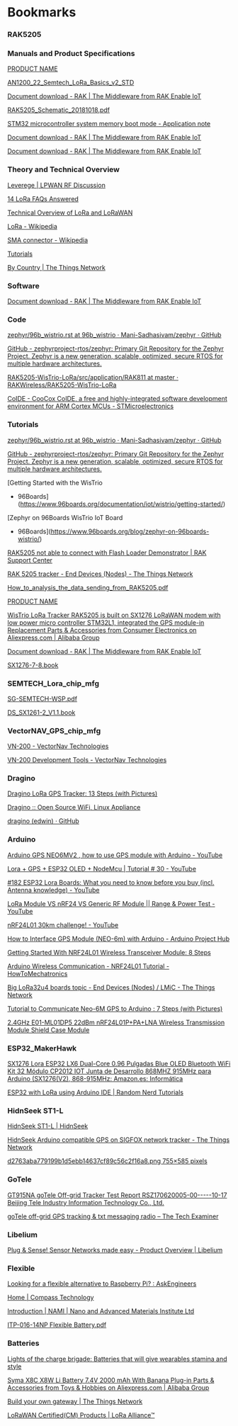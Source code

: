 

# Bookmarks





### RAK5205

### Manuals and Product Specifications

[PRODUCT
NAME](https://www.96boards.org/documentation/iot/wistrio/hardware-docs/files/wistrio-hardware-user-manual.pdf)

[AN1200\_22\_Semtech\_LoRa\_Basics\_v2\_STD](https://www.semtech.com/uploads/documents/an1200.22.pdf)

[Document download - RAK | The Middleware from RAK Enable
IoT](https://www.rakwireless.com/en/download/LoRa/WisTrio-LoRa-RAK5205#Hardware_Specification)

[RAK5205\_Schematic\_20181018.pdf](http://docs.rakwireless.com/en/LoRa/WisTrio-LoRa-RAK5205/Hardware_Specification/RAK5205_Schematic_20181018.pdf)

[STM32 microcontroller system memory boot mode - Application
note](https://www.st.com/content/ccc/resource/technical/document/application_note/b9/9b/16/3a/12/1e/40/0c/CD00167594.pdf/files/CD00167594.pdf/jcr:content/translations/en.CD00167594.pdf)

[Document download - RAK | The Middleware from RAK Enable
IoT](https://www.rakwireless.com/en/download/LoRa/WisTrio-LoRa-RAK5205#Application_Notes)

[Document download - RAK | The Middleware from RAK Enable
IoT](https://www.rakwireless.com/en/download/LoRa/WisTrio-LoRa-RAK5205#Antenna)

### Theory and Technical Overview

[Leverege | LPWAN RF
Discussion](https://www.leverege.com/research-papers/lpwan-rf-discussion-433-mhz-vs-915-mhz)

[14 LoRa FAQs Answered](https://www.link-labs.com/blog/lora-faqs)

[Technical Overview of LoRa and
LoRaWAN](https://www.tuv.com/media/corporate/products_1/electronic_components_and_lasers/TUeV_Rheinland_Overview_LoRa_and_LoRaWANtmp.pdf)

[LoRa - Wikipedia](https://en.wikipedia.org/wiki/LoRa)

[SMA connector - Wikipedia](https://en.wikipedia.org/wiki/SMA_connector)

[Tutorials](http://www.antenna-theory.com/definitions/vswr.php)

[By Country | The Things
Network](https://www.thethingsnetwork.org/docs/lorawan/frequencies-by-country.html)

### Software

[Document download - RAK | The Middleware from RAK Enable
IoT](https://www.rakwireless.com/en/download/LoRa/WisTrio-LoRa-RAK5205#Tools)

### Code

[zephyr/96b\_wistrio.rst at 96b\_wistrio · Mani-Sadhasivam/zephyr ·
GitHub](https://github.com/Mani-Sadhasivam/zephyr/blob/96b_wistrio/boards/arm/96b_wistrio/doc/96b_wistrio.rst#id1)

[GitHub - zephyrproject-rtos/zephyr: Primary Git Repository for the
Zephyr Project. Zephyr is a new generation, scalable, optimized, secure
RTOS for multiple hardware
architectures.](https://github.com/zephyrproject-rtos/zephyr)

[RAK5205-WisTrio-LoRa/src/application/RAK811 at master ·
RAKWireless/RAK5205-WisTrio-LoRa](https://github.com/RAKWireless/RAK5205-WisTrio-LoRa/tree/master/src/application/RAK811)

[CoIDE - CooCox CoIDE, a free and highly-integrated software development
environment for ARM Cortex MCUs -
STMicroelectronics](https://www.st.com/en/development-tools/coide.html)

### Tutorials

[zephyr/96b\_wistrio.rst at 96b\_wistrio · Mani-Sadhasivam/zephyr ·
GitHub](https://github.com/Mani-Sadhasivam/zephyr/blob/96b_wistrio/boards/arm/96b_wistrio/doc/96b_wistrio.rst#id1)

[GitHub - zephyrproject-rtos/zephyr: Primary Git Repository for the
Zephyr Project. Zephyr is a new generation, scalable, optimized, secure
RTOS for multiple hardware
architectures.](https://github.com/zephyrproject-rtos/zephyr)

[Getting Started with the WisTrio
- 96Boards](https://www.96boards.org/documentation/iot/wistrio/getting-started/)

[Zephyr on 96Boards WisTrio IoT Board
- 96Boards](https://www.96boards.org/blog/zephyr-on-96boards-wistrio/)

[RAK5205 not able to connect with Flash Loader Demonstrator | RAK
Support
Center](http://supporten.rakwireless.com/topic/485/rak5205-not-able-to-connect-with-flash-loader-demonstrator/2)

[RAK 5205 tracker - End Devices (Nodes) - The Things
Network](https://www.thethingsnetwork.org/forum/t/rak-5205-tracker/18052)

[How\_to\_analysis\_the\_data\_sending\_from\_RAK5205.pdf](http://docs.rakwireless.com/en/LoRa/WisTrio-LoRa-RAK5205/Application_Notes/How_to_analysis_the_data_sending_from_RAK5205.pdf)

[PRODUCT
NAME](http://docs.rakwireless.com/en/LoRa/WisTrio-LoRa-RAK5205/Application_Notes/RAK5205_Application_Note_V1.3.pdf)

[WisTrio LoRa Tracker RAK5205 is built on SX1276 LoRaWAN modem with low
power micro controller STM32L1, integrated the GPS module-in Replacement
Parts & Accessories from Consumer Electronics on Aliexpress.com |
Alibaba
Group](https://www.aliexpress.com/item/WisTrio-LoRa-Tracker-RAK5205-is-built-on-SX1276-LoRaWAN-modem-with-low-power-micro-controller-STM32L1/32957226407.html?spm=a2g0s.13010208.99999999.259.3e2e3c002WEmWR)

[Document download - RAK | The Middleware from RAK Enable
IoT](https://www.rakwireless.com/en/download/LoRa/WisTrio-LoRa-RAK5205#Tools)

[SX1276-7-8.book](https://www.semtech.com/uploads/documents/DS_SX1276-7-8-9_W_APP_V5.pdf)

### SEMTECH\_Lora\_chip\_mfg

[SG-SEMTECH-WSP.pdf](https://www.semtech.com/uploads/design-support/SG-SEMTECH-WSP.pdf)

[DS\_SX1261-2\_V1.1.book](https://www.semtech.com/uploads/documents/DS_SX1261-2_V1.1.pdf)

### VectorNAV\_GPS\_chip\_mfg

[VN-200 - VectorNav
Technologies](https://www.vectornav.com/products/vn-200)

[VN-200 Development Tools - VectorNav
Technologies](https://www.vectornav.com/products/vn-200/development-tools)

### Dragino

[Dragino LoRa GPS Tracker: 13 Steps (with
Pictures)](https://www.instructables.com/id/Dragino-LoRa-GPS-Tracker-1/)

[Dragino :: Open Source WiFi, Linux Appliance](http://www.dragino.com/)

[dragino (edwin) · GitHub](https://github.com/dragino)

### Arduino

[Arduino GPS NEO6MV2 , how to use GPS module with Arduino -
YouTube](https://www.youtube.com/watch?v=q2llnFjRSxk)

[Lora + GPS + ESP32 OLED + NodeMcu | Tutorial \# 30 -
YouTube](https://www.youtube.com/watch?v=vZBdVrLMdpc)

[\#182 ESP32 Lora Boards: What you need to know before you buy (incl.
Antenna knowledge) -
YouTube](https://www.youtube.com/watch?v=CJNq2I_PDHQ)

[LoRa Module VS nRF24 VS Generic RF Module || Range & Power Test -
YouTube](https://www.youtube.com/watch?v=nP6YuwNVoPU)

[nRF24L01 30km challenge\! -
YouTube](https://www.youtube.com/watch?v=4XRp7pkZgPM)

[How to Interface GPS Module (NEO-6m) with Arduino - Arduino Project
Hub](https://create.arduino.cc/projecthub/ruchir1674/how-to-interface-gps-module-neo-6m-with-arduino-8f90ad)

[Getting Started With NRF24L01 Wireless Transceiver Module: 8
Steps](https://www.instructables.com/id/Getting-Started-With-NRF24L01-Wireless-Transceiver/)

[Arduino Wireless Communication - NRF24L01 Tutorial -
HowToMechatronics](https://howtomechatronics.com/tutorials/arduino/arduino-wireless-communication-nrf24l01-tutorial/)

[Big LoRa32u4 boards topic - End Devices (Nodes) / LMiC - The Things
Network](https://www.thethingsnetwork.org/forum/t/big-lora32u4-boards-topic/15273)

[Tutorial to Communicate Neo-6M GPS to Arduino : 7 Steps (with
Pictures)](https://www.instructables.com/id/How-to-Communicate-Neo-6M-GPS-to-Arduino/)

[2.4GHz E01-ML01DP5 22dBm nRF24L01P+PA+LNA Wireless Transmission Module
Shield Case
Module](http://www.icstation.com/24ghz-ml01dp5-22dbm-nrf24l01ppalna-wireless-transmission-module-shield-case-module-p-4677.html)

### ESP32\_MakerHawk

[SX1276 Lora ESP32 LX6 Dual-Core 0.96 Pulgadas Blue OLED Bluetooth WiFi
Kit 32 Módulo CP2012 IOT Junta de Desarrollo 868MHZ 915MHz para Arduino
(SX1276(V2), 868-915MHz: Amazon.es:
Informática](https://www.amazon.es/dual-core-pulgadas-Bluetooth-Desarrollo-868-915MHz/dp/B078M74NNN/ref=sr_1_fkmr0_2?s=computers&ie=UTF8&qid=1551272444&sr=1-2-fkmr0&keywords=lora+sx1272)

[ESP32 with LoRa using Arduino IDE | Random Nerd
Tutorials](https://randomnerdtutorials.com/esp32-lora-rfm95-transceiver-arduino-ide/)

### HidnSeek ST1-L

[HidnSeek ST1-L | HidnSeek](https://www.hidnseek.fr/hidnseek-st1-l/)

[HidnSeek Arduino compatible GPS on SIGFOX network tracker - The Things
Network](https://www.thethingsnetwork.org/forum/t/hidnseek-arduino-compatible-gps-on-sigfox-network-tracker/3051)

[d2763aba779199b1d5ebb14637cf89c56c2f16a8.png 755×585
pixels](https://www.thethingsnetwork.org/forum/uploads/default/original/2X/d/d2763aba779199b1d5ebb14637cf89c56c2f16a8.png)

### GoTele

[GT915NA goTele Off-grid Tracker Test Report RSZ170620005-00-----10-17
Beijing Tele Industry Information Technology Co.,
Ltd.](https://fccid.io/2AJLNGT915NA/Test-Report/Test-Report-3611490.iframe)

[goTele off-grid GPS tracking & txt messaging radio – The Tech
Examiner](https://the-tech-examiner.com/2017/12/25/gotele-off-grid-gps-tracking-txt-messaging-radio/)

### Libelium

[Plug & Sense\! Sensor Networks made easy - Product Overview |
Libelium](http://www.libelium.com/products/plug-sense/technical-overview/)

### Flexible

[Looking for a flexible alternative to Raspberry Pi? :
AskEngineers](https://www.reddit.com/r/AskEngineers/comments/5iaaqc/looking_for_a_flexible_alternative_to_raspberry_pi/)

[Home | Compass Technology](http://www.cgth.com/)

[Introduction | NAMI | Nano and Advanced Materials Institute
Ltd](http://www.nami.org.hk/en/nami/introduction.html)

[ITP-016-14NP Flexible
Battery.pdf](http://www.nami.org.hk/files/ITP-016-14NP%20Flexible%20Battery.pdf)

### Batteries

[Lights of the charge brigade: Batteries that will give wearables
stamina and
style](https://www.wareable.com/wearable-tech/batteries-that-will-give-wearables-stamina-and-style-1223)

[Syma X8C X8W Li Battery 7.4V 2000 mAh With Banana Plug-in Parts &
Accessories from Toys & Hobbies on Aliexpress.com | Alibaba
Group](https://www.aliexpress.com/item/Syma-X8C-X8W-Li-Battery-7-4V-2000-mAh-With-Banana-Plug/32453888126.html?spm=2114.search0104.8.41.b95f4113H4bUlb)

[Build your own gateway | The Things
Network](https://www.thethingsnetwork.org/docs/gateways/start/build.html)

[LoRaWAN Certified(CM) Products | LoRa
Alliance™](https://lora-alliance.org/lorawan-certified-products)

